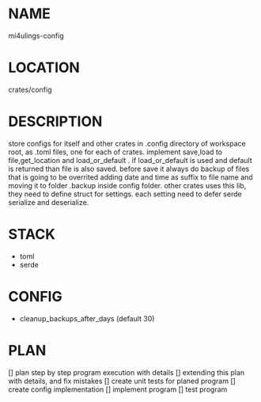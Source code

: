 # NAME
mi4ulings-config

# LOCATION
crates/config

# DESCRIPTION
store configs for itself and other crates in .config directory of workspace root, as .toml files, one for each of crates.
implement save,load to file,get_location and load_or_default . 
if load_or_default is used and default is returned than file is also saved.
before save it always do backup of files that is going to be overrited adding date and time as suffix to file name and moving it to folder .backup inside config folder.
other crates uses this lib, they need to define struct for settings. each setting need to defer serde serialize and deserialize.

# STACK
- toml
- serde


# CONFIG
-  cleanup_backups_after_days (default 30)



# PLAN
[] plan step by step program execution with details
[] extending this plan with details, and fix mistakes
[] create unit tests for planed program
[] create config implementation
[] implement program
[] test program
